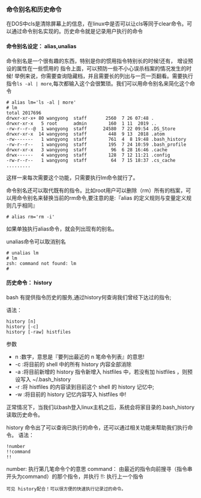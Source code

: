 ### 命令别名和历史命令 ###
在DOS中cls是清除屏幕上的信息，在linux中是否可以让cls等同于clear命令。可以通过命令别名实现的。历史命令就是记录用户执行的命令

#### 命令别名设定： alias,unalias ####

命令别名是一个很有趣的东西，特别是你的惯用指令特别长的时候!还有， 增设预设的属性在一些惯用的 指令上面，可以预防一些不小心误杀档案的情况发生的时候!
举例来说，你需要查询隐藏档，并且需要长的列出与一页一页翻看。需要执行指令`ls -al | more`,每次都输入这个会很繁琐。我们可以用命令别名来简化这个命令
```
# alias lm='ls -al | more'
# lm
total 2017696
drwxr-xr-x+ 80 wangyong  staff       2560  7 26 07:48 .
drwxr-xr-x   5 root      admin        160  1 11  2019 ..
-rw-r--r--@  1 wangyong  staff      24580  7 22 09:54 .DS_Store
drwxr-xr-x  14 wangyong  staff        448  9 13  2018 .atom
-rw-------   1 wangyong  staff        761  4  8 19:48 .bash_history
-rw-r--r--   1 wangyong  staff        195  7 24 10:59 .bash_profile
drwxr-xr-x   3 wangyong  staff         96  6 28 16:46 .cache
drwx------   4 wangyong  staff        128  7 12 11:21 .config
-rw-r--r--   1 wangyong  staff         64  7 15 18:37 .cs_cache
.........
```
这样一来每次需要这个功能，只需要执行lm命令就行了。

命令别名还可以取代既有的指令。比如root用户可以删除（rm）所有的档案，可以用命令别名来替换当前的rm命令,要注意的是:『alias 的定义规则与变量定义规则几乎相同』
```
# alias rm='rm -i'
```

如果单独执行alias命令，就会列出现有的别名。

unalias命令可以取消别名
```
# unalias lm
# lm
zsh: command not found: lm
#
```
#### 历史命令： history ####
 bash 有提供指令历史的服务,通过history何查询我们曾经下达过的指令;

 语法：
 ```
 history [n]
 history [-c]
 history [-raw] histfiles
 ```
 参数

*  n :数字，意思是『要列出最近的 n 笔命令列表』的意思!
* -c :将目前的 shell 中的所有 history 内容全部消除
* -a :将目前新增的 history 指令新增入 histfiles 中，若没有加 histfiles ，则预设写入 ~/.bash_history
* -r :将 histfiles 的内容读到目前这个 shell 的 history 记忆中;
* -w :将目前的 history 记忆内容写入 histfiles 中!

正常情况下，当我们以bash登入linux主机之后，系统会将家目录的.bash_history读取历史命令。

history 命令出了可以查询已执行的命令，还可以通过相关功能来帮助我们执行命令。
语法：
```
!number
!!command
!!
```
number: 执行第几笔命令个的意思
command： 由最近的指令向前搜寻（指令串开头为command）的那个指令，并执行
!!: 执行上一个指令
```
可见 history配合！可以很方便的快速执行记录过的命令。


